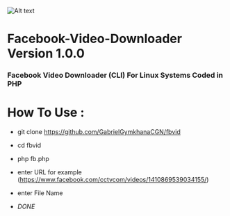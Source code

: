 ![Alt text](http://oi68.tinypic.com/5txr8m.jpg "Screenshot")

# Facebook-Video-Downloader Version 1.0.0
### Facebook Video Downloader (CLI) For Linux Systems Coded in PHP

# How To Use : 


+ git clone https://github.com/GabrielGymkhanaCGN/fbvid
+ cd fbvid
+ php fb.php
+ enter URL for example (https://www.facebook.com/cctvcom/videos/1410869539034155/)
+ enter File Name

+ *DONE*
